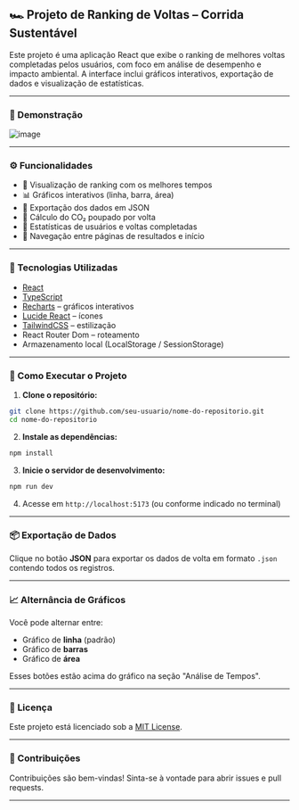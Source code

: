 ## 🏎️ Projeto de Ranking de Voltas – Corrida Sustentável

Este projeto é uma aplicação React que exibe o ranking de melhores voltas completadas pelos usuários, com foco em análise de desempenho e impacto ambiental. A interface inclui gráficos interativos, exportação de dados e visualização de estatísticas.

---

### 📸 Demonstração

![image](https://github.com/user-attachments/assets/759ab6c9-1852-4425-970b-c45a09171e71)


---

### ⚙️ Funcionalidades

* 🏅 Visualização de ranking com os melhores tempos
* 📊 Gráficos interativos (linha, barra, área)
* 💾 Exportação dos dados em JSON
* 🌱 Cálculo do CO₂ poupado por volta
* 👥 Estatísticas de usuários e voltas completadas
* 🧭 Navegação entre páginas de resultados e início

---

### 🧪 Tecnologias Utilizadas

* [React](https://reactjs.org/)
* [TypeScript](https://www.typescriptlang.org/)
* [Recharts](https://recharts.org/) – gráficos interativos
* [Lucide React](https://lucide.dev/) – ícones
* [TailwindCSS](https://tailwindcss.com/) – estilização
* React Router Dom – roteamento
* Armazenamento local (LocalStorage / SessionStorage)

---

### 🚀 Como Executar o Projeto

1. **Clone o repositório:**

```bash
git clone https://github.com/seu-usuario/nome-do-repositorio.git
cd nome-do-repositorio
```

2. **Instale as dependências:**

```bash
npm install
```

3. **Inicie o servidor de desenvolvimento:**

```bash
npm run dev
```

4. Acesse em `http://localhost:5173` (ou conforme indicado no terminal)

---


### 📦 Exportação de Dados

Clique no botão **JSON** para exportar os dados de volta em formato `.json` contendo todos os registros.

---

### 📈 Alternância de Gráficos

Você pode alternar entre:

* Gráfico de **linha** (padrão)
* Gráfico de **barras**
* Gráfico de **área**

Esses botões estão acima do gráfico na seção "Análise de Tempos".

---

### 📃 Licença

Este projeto está licenciado sob a [MIT License](LICENSE).

---

### 🤝 Contribuições

Contribuições são bem-vindas! Sinta-se à vontade para abrir issues e pull requests.

---
